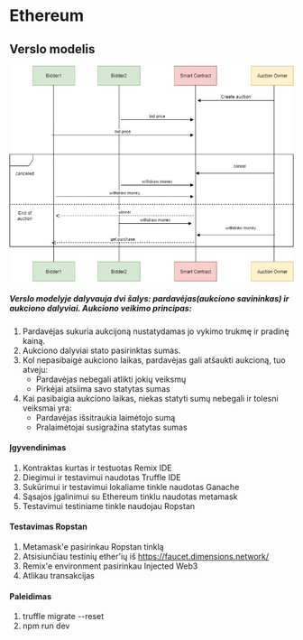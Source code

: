 # Ethereum

## Verslo modelis

![Contract](contract.jpg)

##### Verslo modelyje dalyvauja dvi šalys: pardavėjas(aukciono savininkas) ir aukciono dalyviai. Aukciono veikimo principas:
1. Pardavėjas sukuria aukcijoną nustatydamas jo vykimo trukmę ir pradinę kainą.
2. Aukciono dalyviai stato pasirinktas sumas.
3. Kol nepasibaigė aukciono laikas, pardavėjas gali atšaukti aukcioną, tuo atveju:
    - Pardavėjas nebegali atlikti jokių veiksmų
    - Pirkėjai atsiima savo statytas sumas
4. Kai pasibaigia aukciono laikas, niekas statyti sumų nebegali ir tolesni veiksmai yra:
    - Pardavėjas išsitraukia laimėtojo sumą
    - Pralaimėtojai susigražina statytas sumas
    
#### Įgyvendinimas
1. Kontraktas kurtas ir testuotas Remix IDE
2. Diegimui ir testavimui naudotas Truffle IDE
3. Sukūrimui ir testavimui lokaliame tinkle naudotas Ganache 
4. Sąsajos įgalinimui su Ethereum tinklu naudotas metamask
5. Testavimui testiniame tinkle naudojau Ropstan


#### Testavimas Ropstan
1. Metamask'e pasirinkau Ropstan tinklą
2. Atsisiunčiau testinių ether'ių iš https://faucet.dimensions.network/
3. Remix'e environment pasirinkau Injected Web3
4. Atlikau transakcijas


#### Paleidimas
1. truffle migrate --reset
2. npm run dev


